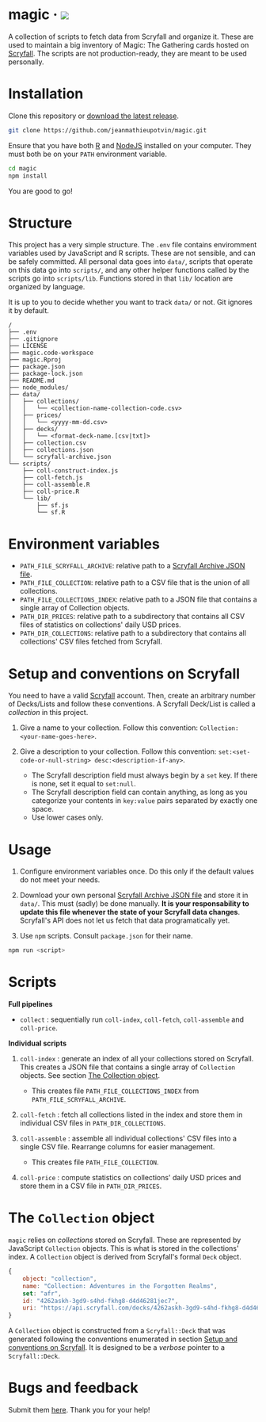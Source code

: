 # magic · ![](https://img.shields.io/badge/version-1.1.0-blue?style=flat-square)

A collection of scripts to fetch data from Scryfall and organize it. These are
used to maintain a big inventory of Magic: The Gathering cards hosted on 
[Scryfall](https://scryfall.com/). The scripts are not production-ready, they
are meant to be used personally.

# Installation

Clone this repository or
[download the latest release](https://github.com/jeanmathieupotvin/magic/releases).

```bash
git clone https://github.com/jeanmathieupotvin/magic.git
```

Ensure that you have both [R](https://www.r-project.org/) and 
[NodeJS](https://nodejs.dev/) installed on your computer. They must both be on
your `PATH` environment variable.

```bash
cd magic
npm install
```

You are good to go!

# Structure

This project has a very simple structure. The `.env` file contains enviromment 
variables used by JavaScript and R scripts. These are not sensible, and can be
safely committed. All personal data goes into `data/`, scripts that operate on
this data go into `scripts/`, and any other helper functions called by the
scripts go into `scripts/lib`. Functions stored in that `lib/` location are
organized by language.

It is up to you to decide whether you want to track `data/` or not. Git
ignores it by default.

```
/
├── .env
├── .gitignore
├── LICENSE
├── magic.code-workspace
├── magic.Rproj
├── package.json
├── package-lock.json
├── README.md
├── node_modules/
├── data/
│   ├── collections/
│   │   └── <collection-name-collection-code.csv>
│   ├── prices/
│   │   └── <yyyy-mm-dd.csv>
│   ├── decks/
│   │   └── <format-deck-name.[csv|txt]>
│   ├── collection.csv
│   ├── collections.json
│   └── scryfall-archive.json
└── scripts/
    ├── coll-construct-index.js
    ├── coll-fetch.js
    ├── coll-assemble.R
    ├── coll-price.R
    └── lib/
        ├── sf.js
        └── sf.R
```

# Environment variables

- `PATH_FILE_SCRYFALL_ARCHIVE`: relative path to a 
[Scryfall Archive JSON file](https://scryfall.com/settings/archive).
- `PATH_FILE_COLLECTION`: relative path to a CSV file that is the
union of all collections.
- `PATH_FILE_COLLECTIONS_INDEX`: relative path to a JSON file that contains a
single array of Collection objects.
- `PATH_DIR_PRICES`: relative path to a subdirectory that contains all CSV files
of statistics on collections' daily USD prices.
- `PATH_DIR_COLLECTIONS`: relative path to a subdirectory that contains all 
collections' CSV files fetched from Scryfall.

# Setup and conventions on Scryfall

You need to have a valid [Scryfall](https://scryfall.com/) account. Then, create
an arbitrary number of Decks/Lists and follow these conventions. A Scryfall
Deck/List is called a *collection* in this project.

1. Give a name to your collection. Follow this convention: `Collection: <your-name-goes-here>`.
2. Give a description to your collection. Follow this convention:
`set:<set-code-or-null-string> desc:<description-if-any>`.
    
    - The Scryfall description field must always begin by a `set` key. If there
    is none, set it equal to `set:null`.
    - The Scryfall description field can contain anything, as long as you
    categorize your contents in `key:value` pairs separated by exactly one space.
    - Use lower cases only.

# Usage

1. Configure environment variables once. Do this only if the default values 
do not meet your needs.

2. Download your own personal 
[Scryfall Archive JSON file](https://scryfall.com/settings/archive) and store it
in `data/`. This must (sadly) be done manually. **It is your responsability to
update this file whenever the state of your Scryfall data changes**. Scryfall's
API does not let us fetch that data programatically yet.

3. Use `npm` scripts. Consult `package.json` for their name.

```bash
npm run <script>
```

# Scripts

**Full pipelines**
- `collect` : sequentially run `coll-index`, `coll-fetch`, `coll-assemble`
and `coll-price`.

**Individual scripts**
1. `coll-index` : generate an index of all your collections stored on Scryfall. 
This creates a JSON file that contains a single array of `Collection` objects.
See section [The Collection object](#the-collection-object). 
    + This creates file `PATH_FILE_COLLECTIONS_INDEX` from `PATH_FILE_SCRYFALL_ARCHIVE`.

2. `coll-fetch` : fetch all collections listed in the index and store them in 
individual CSV files in `PATH_DIR_COLLECTIONS`.

3. `coll-assemble` : assemble all individual collections' CSV files into a 
single CSV file. Rearrange columns for easier management.
    + This creates file `PATH_FILE_COLLECTION`.

4. `coll-price` : compute statistics on collections' daily USD prices and store them
in a CSV file in `PATH_DIR_PRICES`.

# The `Collection` object

`magic` relies on *collections* stored on Scryfall. These are represented by
JavaScript `Collection` objects. This is what is stored in the collections'
index. A `Collection` object is derived from Scryfall's formal `Deck` object.

```js
{
    object: "collection",
    name: "Collection: Adventures in the Forgotten Realms",
    set: "afr",
    id: "4262askh-3gd9-s4hd-fkhg8-d4d46281jec7",
    uri: "https://api.scryfall.com/decks/4262askh-3gd9-s4hd-fkhg8-d4d46281jec7"
}
```

A `Collection` object is constructed from a `Scryfall::Deck` that was generated
following the conventions enumerated in section
[Setup and conventions on Scryfall](#setup-and-conventions-on-scryfall). It is
designed to be a *verbose* pointer to a `Scryfall::Deck`.

# Bugs and feedback

Submit them [here](https://github.com/jeanmathieupotvin/magic/issues/new).
Thank you for your help!
